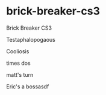 brick-breaker-cs3
=================

Brick Breaker CS3

Testaphalopogaous

Cooliosis

times dos

matt's turn

Eric's a bossasdf